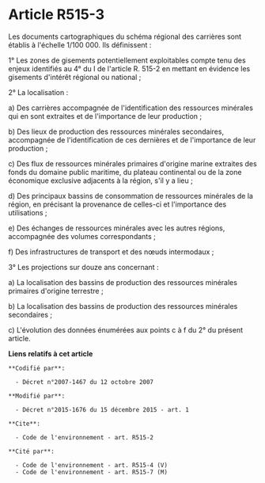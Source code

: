 # Article R515-3

Les documents cartographiques du schéma régional des carrières sont établis à l'échelle 1/100 000. Ils définissent : 

1° Les zones de gisements potentiellement exploitables compte tenu des enjeux identifiés au 4° du I de l'article R. 515-2 en
mettant en évidence les gisements d'intérêt régional ou national ; 

2° La localisation : 

a) Des carrières accompagnée de l'identification des ressources minérales qui en sont extraites et de l'importance de leur
production ; 

b) Des lieux de production des ressources minérales secondaires, accompagnée de l'identification de ces dernières et de
l'importance de leur production ; 

c) Des flux de ressources minérales primaires d'origine marine extraites des fonds du domaine public maritime, du plateau
continental ou de la zone économique exclusive adjacents à la région, s'il y a lieu ; 

d) Des principaux bassins de consommation de ressources minérales de la région, en précisant la provenance de celles-ci et
l'importance des utilisations ; 

e) Des échanges de ressources minérales avec les autres régions, accompagnée des volumes correspondants ; 

f) Des infrastructures de transport et des nœuds intermodaux ; 

3° Les projections sur douze ans concernant : 

a) La localisation des bassins de production des ressources minérales primaires d'origine terrestre ; 

b) La localisation des bassins de production des ressources minérales secondaires ; 

c) L'évolution des données énumérées aux points c à f du 2° du présent article.

**Liens relatifs à cet article**

	**Codifié par**:

	  - Décret n°2007-1467 du 12 octobre 2007

	**Modifié par**:

	  - Décret n°2015-1676 du 15 décembre 2015 - art. 1

	**Cite**:

	  - Code de l'environnement - art. R515-2

	**Cité par**:

	  - Code de l'environnement - art. R515-4 (V)
	  - Code de l'environnement - art. R515-7 (M)
